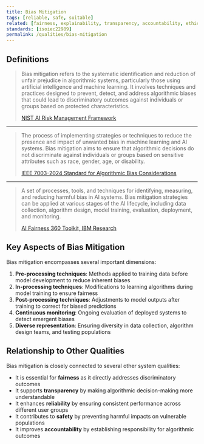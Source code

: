 ```yaml
---
title: Bias Mitigation
tags: [reliable, safe, suitable]
related: [fairness, explainability, transparency, accountability, ethics]
standards: [isoiec22989]
permalink: /qualities/bias-mitigation
---
```


## Definitions

>Bias mitigation refers to the systematic identification and reduction of unfair prejudice in algorithmic systems, particularly those using artificial intelligence and machine learning. 
>It involves techniques and practices designed to prevent, detect, and address algorithmic biases that could lead to discriminatory outcomes against individuals or groups based on protected characteristics.
>
>[NIST AI Risk Management Framework](https://www.nist.gov/itl/ai-risk-management-framework)

<hr class="with-no-margin"/>

>The process of implementing strategies or techniques to reduce the presence and impact of unwanted bias in machine learning and AI systems. 
>Bias mitigation aims to ensure that algorithmic decisions do not discriminate against individuals or groups based on sensitive attributes such as race, gender, age, or disability.
>
>[IEEE 7003-2024 Standard for Algorithmic Bias Considerations](https://standards.ieee.org/ieee/7003/10453/)

<hr class="with-no-margin"/>

>A set of processes, tools, and techniques for identifying, measuring, and reducing harmful bias in AI systems. 
>Bias mitigation strategies can be applied at various stages of the AI lifecycle, including data collection, algorithm design, model training, evaluation, deployment, and monitoring.
>
>[AI Fairness 360 Toolkit, IBM Research](https://aif360.mybluemix.net/)

## Key Aspects of Bias Mitigation

Bias mitigation encompasses several important dimensions:

1. **Pre-processing techniques**: Methods applied to training data before model development to reduce inherent biases
2. **In-processing techniques**: Modifications to learning algorithms during model training to ensure fairness
3. **Post-processing techniques**: Adjustments to model outputs after training to correct for biased predictions
4. **Continuous monitoring**: Ongoing evaluation of deployed systems to detect emergent biases
5. **Diverse representation**: Ensuring diversity in data collection, algorithm design teams, and testing populations

## Relationship to Other Qualities

Bias mitigation is closely connected to several other system qualities:

- It is essential for **fairness** as it directly addresses discriminatory outcomes
- It supports **transparency** by making algorithmic decision-making more understandable
- It enhances **reliability** by ensuring consistent performance across different user groups
- It contributes to **safety** by preventing harmful impacts on vulnerable populations
- It improves **accountability** by establishing responsibility for algorithmic outcomes
